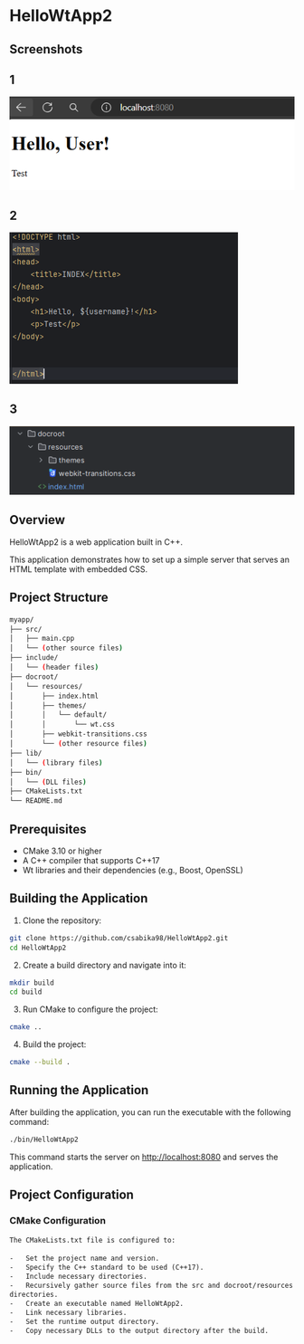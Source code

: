# HelloWtApp2

## Screenshots

## 1
![1.png](screenshots/1.png)
## 2
![2.png](screenshots/2.png)
## 3
![3.png](screenshots/3.png)

## Overview

HelloWtApp2 is a web application built in C++. 

This application demonstrates how to set up a simple server that serves an HTML template with embedded CSS.


## Project Structure
```sh
myapp/
├── src/
│   ├── main.cpp
│   └── (other source files)
├── include/
│   └── (header files)
├── docroot/
│   └── resources/
│       ├── index.html
│       ├── themes/
│       │   └── default/
│       │       └── wt.css
│       ├── webkit-transitions.css
│       └── (other resource files)
├── lib/
│   └── (library files)
├── bin/
│   └── (DLL files)
├── CMakeLists.txt
└── README.md
```
## Prerequisites

-   CMake 3.10 or higher
-   A C++ compiler that supports C++17
-   Wt libraries and their dependencies (e.g., Boost, OpenSSL)

## Building the Application

1.  Clone the repository: 
```sh    
git clone https://github.com/csabika98/HelloWtApp2.git
cd HelloWtApp2
```
    
2.  Create a build directory and navigate into it: 
```sh  
mkdir build 
cd build
```  
3.  Run CMake to configure the project: 
```sh
cmake ..
``` 

4.  Build the project: 
```sh
cmake --build .
```

## Running the Application

After building the application, you can run the executable with the following command:
```sh
./bin/HelloWtApp2 
```

This command starts the server on [http://localhost:8080](http://localhost:8080) and serves the application.


## Project Configuration

### CMake Configuration
```ssh
The CMakeLists.txt file is configured to:

-   Set the project name and version.
-   Specify the C++ standard to be used (C++17).
-   Include necessary directories.
-   Recursively gather source files from the src and docroot/resources directories.
-   Create an executable named HelloWtApp2.
-   Link necessary libraries.
-   Set the runtime output directory.
-   Copy necessary DLLs to the output directory after the build.
```
